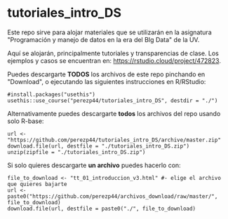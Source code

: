 # tutoriales_intro_DS

Este repo sirve para alojar materiales que se utilizarán en la asignatura "Programación y manejo de datos en la era del BIg Data" de la UV.

Aquí se alojarán, principalmente tutoriales y transparencias de clase. Los ejemplos y casos se encuentran en: <https://rstudio.cloud/project/472823>.

Puedes descargarte **TODOS** los archivos de este repo pinchando en "Download", o ejecutando las siguientes instrucciones en R/RStudio:

```
#install.packages("usethis") 
usethis::use_course("perezp44/tutoriales_intro_DS", destdir = "./")
```

Alternativamente puedes descargarte **todos** los archivos del repo usando solo R-base:

```
url <- "https://github.com/perezp44/tutoriales_intro_DS/archive/master.zip"
download.file(url, destfile = "./tutoriales_intro_DS.zip")
unzip(zipfile = "./tutoriales_intro_DS.zip")
```

Si solo quieres descargarte **un archivo** puedes hacerlo con:

```
file_to_download <- "tt_01_introduccion_v3.html" #- elige el archivo que quieres bajarte
url <- paste0("https://github.com/perezp44/archivos_download/raw/master/", file_to_download)
download.file(url, destfile = paste0("./", file_to_download)
```
